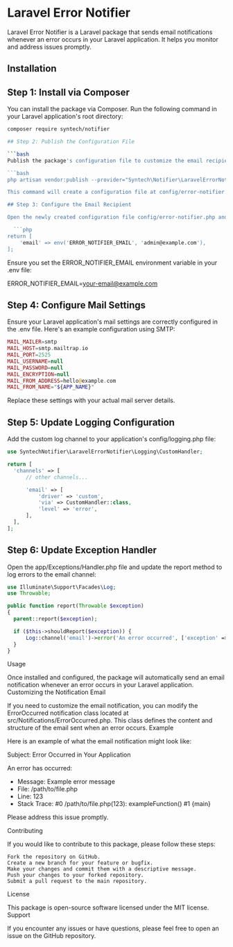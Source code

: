 # Laravel Error Notifier

Laravel Error Notifier is a Laravel package that sends email notifications whenever an error occurs in your Laravel application. It helps you monitor and address issues promptly.

## Installation

## Step 1: Install via Composer

You can install the package via Composer. Run the following command in your Laravel application's root directory:

```bash
composer require syntech/notifier

## Step 2: Publish the Configuration File

```bash
Publish the package's configuration file to customize the email recipient for error notifications:

```bash
php artisan vendor:publish --provider="Syntech\Notifier\LaravelErrorNotifierServiceProvider"

This command will create a configuration file at config/error-notifier.php.

## Step 3: Configure the Email Recipient

Open the newly created configuration file config/error-notifier.php and set the email address where error notifications should be sent:

  ```php
return [
    'email' => env('ERROR_NOTIFIER_EMAIL', 'admin@example.com'),
];

```

Ensure you set the ERROR_NOTIFIER_EMAIL environment variable in your .env file:

ERROR_NOTIFIER_EMAIL=your-email@example.com

## Step 4: Configure Mail Settings

Ensure your Laravel application's mail settings are correctly configured in the .env file. Here's an example configuration using SMTP:

  ```php
MAIL_MAILER=smtp
MAIL_HOST=smtp.mailtrap.io
MAIL_PORT=2525
MAIL_USERNAME=null
MAIL_PASSWORD=null
MAIL_ENCRYPTION=null
MAIL_FROM_ADDRESS=hello@example.com
MAIL_FROM_NAME="${APP_NAME}"

```


Replace these settings with your actual mail server details.

## Step 5: Update Logging Configuration

Add the custom log channel to your application's config/logging.php file:

  ```php
use SyntechNotifier\LaravelErrorNotifier\Logging\CustomHandler;

return [
    'channels' => [
        // other channels...

        'email' => [
            'driver' => 'custom',
            'via' => CustomHandler::class,
            'level' => 'error',
        ],
    ],
];
```


## Step 6: Update Exception Handler

Open the app/Exceptions/Handler.php file and update the report method to log errors to the email channel:

  ```php
use Illuminate\Support\Facades\Log;
use Throwable;

public function report(Throwable $exception)
{
    parent::report($exception);

    if ($this->shouldReport($exception)) {
        Log::channel('email')->error('An error occurred', ['exception' => $exception]);
    }
}
```

Usage

Once installed and configured, the package will automatically send an email notification whenever an error occurs in your Laravel application.
Customizing the Notification Email

If you need to customize the email notification, you can modify the ErrorOccurred notification class located at src/Notifications/ErrorOccurred.php. This class defines the content and structure of the email sent when an error occurs.
Example

Here is an example of what the email notification might look like:


Subject: Error Occurred in Your Application

An error has occurred:
- Message: Example error message
- File: /path/to/file.php
- Line: 123
- Stack Trace:
  #0 /path/to/file.php(123): exampleFunction()
  #1 {main}

Please address this issue promptly.


Contributing

If you would like to contribute to this package, please follow these steps:

    Fork the repository on GitHub.
    Create a new branch for your feature or bugfix.
    Make your changes and commit them with a descriptive message.
    Push your changes to your forked repository.
    Submit a pull request to the main repository.

License

This package is open-source software licensed under the MIT license.
Support

If you encounter any issues or have questions, please feel free to open an issue on the GitHub repository.



